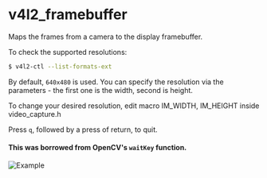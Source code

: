 # v4l2_framebuffer
Maps the frames from a camera to the display framebuffer.

To check the supported resolutions:
```sh
$ v4l2-ctl --list-formats-ext
```
By default, `640x480` is used. You can specify the resolution via the parameters - the first one is the width, second is height.

To change your desired resolution, edit macro IM_WIDTH, IM_HEIGHT inside video_capture.h

Press `q`, followed by a press of return, to quit.
#### This was borrowed from OpenCV's `waitKey` function.

![Example](https://cloud.githubusercontent.com/assets/16308037/21586605/dbcd6192-d10d-11e6-86d8-a9c4ed490f5b.jpg)
